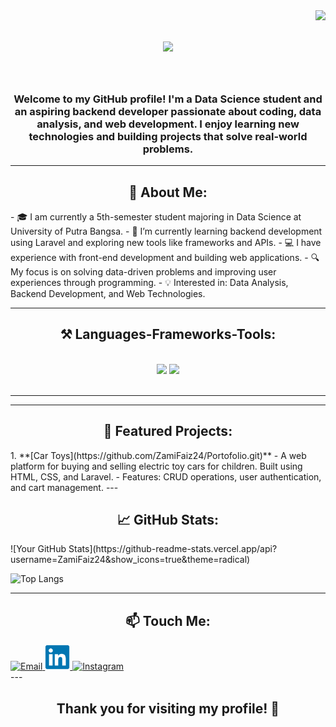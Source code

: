 <img align="right" src="https://visitor-badge.laobi.icu/badge?page_id=salesp07.salesp07" />

<h1 align="center">
    <img src="https://readme-typing-svg.herokuapp.com/?font=Righteous&size=35&center=true&vCenter=true&width=500&height=70&duration=4000&lines=Hi+There!+👋;+I'm+Faiz+Zamzami;" />
</h1>

<br/>

<h3 align="center">Welcome to my GitHub profile! I'm a Data Science student and an aspiring backend developer passionate about coding, data analysis, and web development. I enjoy learning new technologies and building projects that solve real-world problems.</h3>

---

<h2 align="center"> 🚀 About Me: </h2>
- 🎓 I am currently a 5th-semester student majoring in Data Science at University of Putra Bangsa.
- 🌱 I’m currently learning backend development using Laravel and exploring new tools like frameworks and APIs.
- 💻 I have experience with front-end development and building web applications.
- 🔍 My focus is on solving data-driven problems and improving user experiences through programming.
- 💡 Interested in: Data Analysis, Backend Development, and Web Technologies.

---

<h2 align="center">⚒️ Languages-Frameworks-Tools: </h2>
<br/>
<div align="center">
    <img src="https://skillicons.dev/icons?i=bootstrap,html,css,vscode,github,figma,git,r" />
    <img src="https://skillicons.dev/icons?i=nodejs,python,javascript,firebase,java,mysql" /><br>
</div>

<br/>
<hr/>

---

<h2 align="center"> 🌟 Featured Projects: </h2>
1. **[Car Toys](https://github.com/ZamiFaiz24/Portofolio.git)**
   - A web platform for buying and selling electric toy cars for children. Built using HTML, CSS, and Laravel.
   - Features: CRUD operations, user authentication, and cart management.
---

<h2 align="center"> 📈 GitHub Stats: </h2>
![Your GitHub Stats](https://github-readme-stats.vercel.app/api?username=ZamiFaiz24&show_icons=true&theme=radical)

![Top Langs](https://github-readme-stats.vercel.app/api/top-langs/?username=ZamiFaiz24&layout=compact&theme=radical)

---

<h2 align="center"> 📫 Touch Me: </h2>

<div align="left">
  <a href="faizzamzami10p@gmail.com">
    <img src="https://img.icons8.com/color/48/000000/gmail.png" alt="Email" width="40" height="40"/>
  </a>
  <a href="www.linkedin.com/in/faiz-zamzami-1189492ab">
    <img src="https://raw.githubusercontent.com/devicons/devicon/master/icons/linkedin/linkedin-original.svg" alt="LinkedIn" width="40" height="40"/>
  </a>
  <a href="https://www.instagram.com/zamifaiz24/">
    <img src="https://raw.githubusercontent.com/devicons/devicon/master/icons/instagram/instagram-original.svg" alt="Instagram" width="40" height="40"/>
  </a>
</div>
---

<h2 align="center"> Thank you for visiting my profile! 🙏 </h2>

